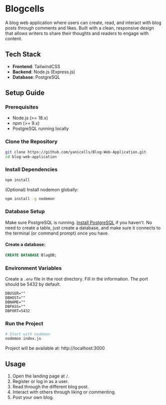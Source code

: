 # Blogcells

A blog web application where users can create, read, and interact with blog posts through comments and likes. Built with a clean, responsive design that allows writers to share their thoughts and readers to engage with content.

## Tech Stack

- **Frontend**: TailwindCSS
- **Backend**: Node.js (Express.js)
- **Database**: PostgreSQL

## Setup Guide

### Prerequisites

- Node.js (>= 18.x)
- npm (>= 9.x)
- PostgreSQL running locally

### Clone the Repository

```bash
git clone https://github.com/yanicells/Blog-Web-Application.git
cd blog-web-application
```

### Install Dependencies

```bash
npm install
```

(Optional) Install nodemon globally:

```bash
npm install -g nodemon
```

### Database Setup

Make sure PostgreSQL is running. [Install PostgreSQL](https://www.postgresql.org) if you haven't.
No need to create a table, just create a database, and make sure it connects to the terminal (or command prompt) once you have.

#### Create a database:

```sql
CREATE DATABASE BlogDB;
```

### Environment Variables

Create a `.env` file in the root directory.
Fill in the information. The port should be 5432 by default.

```env
DBUSER=""
DBHOST=""
DBNAME=""
DBPASS=""
DBPORT=5432
```

### Run the Project

```bash
# Start with nodemon
nodemon index.js
```

Project will be available at: http://localhost:3000

## Usage

1. Open the landing page at `/`.
2. Register or log in as a user.
3. Read through the different blog post.
4. Interact with others through liking or commenting.
5. Post your own blog.
